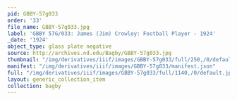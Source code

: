 ```yaml
---
pid: GBBY-57g033
order: '33'
file_name: GBBY-57g033.jpg
label: 'GBBY 57G/033: James (Jim) Crowley: Football Player - 1924'
_date: '1924'
object_type: glass plate negative
source: http://archives.nd.edu/Bagby/GBBY-57g033.jpg
thumbnail: "/img/derivatives/iiif/images/GBBY-57g033/full/250,/0/default.jpg"
manifest: "/img/derivatives/iiif/images/GBBY-57g033/manifest.json"
full: "/img/derivatives/iiif/images/GBBY-57g033/full/1140,/0/default.jpg"
layout: generic_collection_item
collection: bagby
---
```

